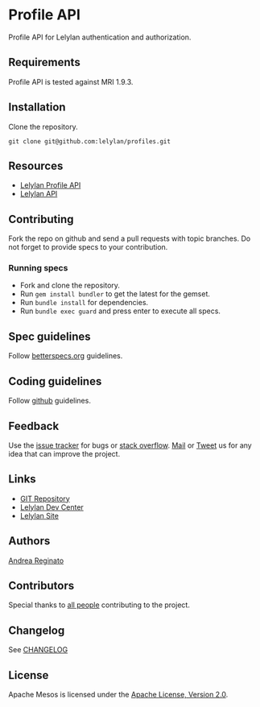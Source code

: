 # Profile API

Profile API for Lelylan authentication and authorization. 


## Requirements

Profile API is tested against MRI 1.9.3.


## Installation

Clone the repository.

    git clone git@github.com:lelylan/profiles.git


## Resources

* [Lelylan Profile API](http://dev.lelylan.com/developers#core-concepts-get-me)
* [Lelylan API](http://dev.lelylan.com)


## Contributing

Fork the repo on github and send a pull requests with topic branches. Do not forget to
provide specs to your contribution.


### Running specs

* Fork and clone the repository.
* Run `gem install bundler` to get the latest for the gemset.
* Run `bundle install` for dependencies.
* Run `bundle exec guard` and press enter to execute all specs.


## Spec guidelines

Follow [betterspecs.org](http://betterspecs.org) guidelines.


## Coding guidelines

Follow [github](https://github.com/styleguide/) guidelines.


## Feedback

Use the [issue tracker](http://github.com/lelylan/profiles/issues) for bugs or [stack overflow](http://stackoverflow.com/questions/tagged/lelylan).
[Mail](mailto:dev@lelylan.com) or [Tweet](http://twitter.com/lelylan) us for any idea that can improve the project.


## Links

* [GIT Repository](http://github.com/lelylan/profiles)
* [Lelylan Dev Center](http://dev.lelylan.com)
* [Lelylan Site](http://lelylan.com)


## Authors

[Andrea Reginato](http://twitter.com/andreareginato)


## Contributors

Special thanks to [all people](https://github.com/lelylan/profiles/graphs/contributors) contributing to the project.


## Changelog

See [CHANGELOG](https://github.com/lelylan/profiles/blob/master/CHANGELOG.md)


## License

Apache Mesos is licensed under the [Apache License, Version 2.0](http://www.apache.org/licenses/LICENSE-2.0).
